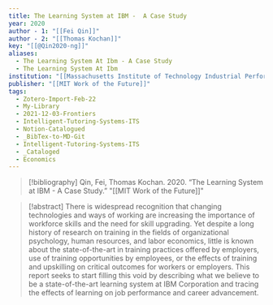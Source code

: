 ```yaml
---
title: The Learning System at IBM -  A Case Study
year: 2020
author - 1: "[[Fei Qin]]"
author - 2: "[[Thomas Kochan]]"
key: "[[@Qin2020-ng]]"
aliases:
  - The Learning System At Ibm - A Case Study
  - The Learning System At Ibm
institution: "[[Massachusetts Institute of Technology Industrial Performance Center]]"
publisher: "[[MIT Work of the Future]]"
tags:
  - Zotero-Import-Feb-22
  - My-Library
  - 2021-12-03-Frontiers
  - Intelligent-Tutoring-Systems-ITS
  - Notion-Catalogued
  - _BibTex-to-MD-Git
  - Intelligent-Tutoring-Systems-ITS
  - _Cataloged
  - Economics
---
```


> [!bibliography]
> Qin, Fei, Thomas Kochan. 2020. “The Learning System at IBM -  A Case Study.” "[[MIT Work of the Future]]"

> [!abstract]
> There is widespread recognition that changing technologies and ways of working are increasing the importance of workforce skills and the need for skill upgrading. Yet despite a long history of research on training in the fields of organizational psychology, human resources, and labor economics, little is known about the state-of-the-art in training practices offered by employers, use of training opportunities by employees, or the effects of training and upskilling on critical outcomes for workers or employers. This report seeks to start filling this void by describing what we believe to be a state-of-the-art learning system at IBM Corporation and tracing the effects of learning on job performance and career advancement.